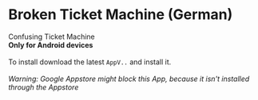 # Broken Ticket Machine (German)
 Confusing Ticket Machine\
 **Only for Android devices**\
 \
 To install download the latest `AppV..` and install it.\
 \
 *Warning: Google Appstore might block this App, because it isn't installed through the Appstore*